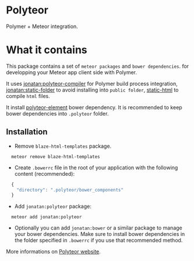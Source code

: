 # Polyteor

Polymer + Meteor integration.


# What it contains

This package contains a set of ```meteor packages``` and ```bower dependencies```. for developping your Meteor app client side with Polymer.

It uses [jonatan:polyteor-compiler](https://atmospherejs.com/jonatan/polyteor-compiler) for Polymer build process integration, [jonatan:static-folder](https://atmospherejs.com/jonatan/static-folder) to avoid installing  into ```public folder```,
[static-html](https://atmospherejs.com/meteor/static-html) to compile ```html``` files.

It install [polyteor-element](https://github.com/stomybexy/polyteor-element) bower dependency. It is recommended to keep bower dependencies into ```.polyteor``` folder.

## Installation

* Remove ```blaze-html-templates``` package.

```
  meteor remove blaze-html-templates
```
* Create ```.bowerrc``` file in the root of your application with the following content (recommended):

```js
  {
    "directory": ".polyteor/bower_components"
  }
```
* Add ```jonatan:polyteor``` package:
```
  meteor add jonatan:polyteor
```
* Optionally you can add ```jonatan:bower``` or a similar package to manage your bower dependencies. Make sure to install bower dependencies in the folder specified in ```.bowerrc```
if you use that recommended method.

More informations on [Polyteor website](https://polyteor.firebaseapp.com).
